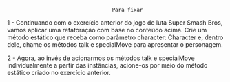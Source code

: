                                       Para fixar

1 - Continuando com o exercício anterior do jogo de luta Super Smash Bros, vamos aplicar uma refatoração com base no conteúdo acima. Crie um método estático que receba como parâmetro character: Character e, dentro dele, chame os métodos talk e specialMove para apresentar o personagem.

2 - Agora, ao invés de acionarmos os métodos talk e specialMove individualmente a partir das instâncias, acione-os por meio do método estático criado no exercício anterior.


